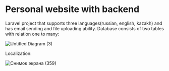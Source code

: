 # Personal website with backend 
Laravel project that supports three languages(russian, english, kazakh) and has email sending and file uploading ability.
Database consists of two tables with relation one to many:



![Untitled Diagram (3)](https://user-images.githubusercontent.com/75522192/115159398-bff51700-a0b4-11eb-9737-5235f81a66e6.png)

 Localization:
 
 ![Снимок экрана (359)](https://user-images.githubusercontent.com/75522192/115159884-3abf3180-a0b7-11eb-8410-c2f58a690c77.png)
 
 



